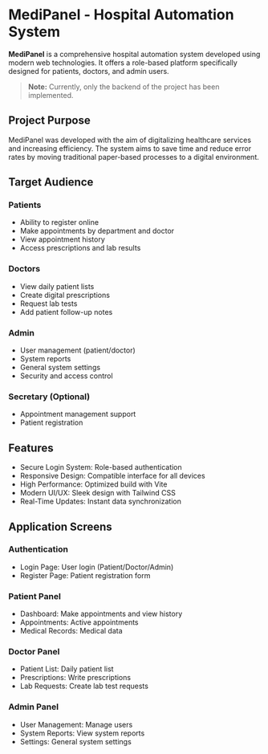 # MediPanel - Hospital Automation System

**MediPanel** is a comprehensive hospital automation system developed using modern web technologies. It offers a role-based platform specifically designed for patients, doctors, and admin users.

> **Note:** Currently, only the backend of the project has been implemented.

## Project Purpose

MediPanel was developed with the aim of digitalizing healthcare services and increasing efficiency. The system aims to save time and reduce error rates by moving traditional paper-based processes to a digital environment.

## Target Audience

### Patients

* Ability to register online
* Make appointments by department and doctor
* View appointment history
* Access prescriptions and lab results

### Doctors

* View daily patient lists
* Create digital prescriptions
* Request lab tests
* Add patient follow-up notes

### Admin

* User management (patient/doctor)
* System reports
* General system settings
* Security and access control

### Secretary (Optional)

* Appointment management support
* Patient registration

## Features

* Secure Login System: Role-based authentication
* Responsive Design: Compatible interface for all devices
* High Performance: Optimized build with Vite
* Modern UI/UX: Sleek design with Tailwind CSS
* Real-Time Updates: Instant data synchronization

## Application Screens

### Authentication

* Login Page: User login (Patient/Doctor/Admin)
* Register Page: Patient registration form

### Patient Panel

* Dashboard: Make appointments and view history
* Appointments: Active appointments
* Medical Records: Medical data

### Doctor Panel

* Patient List: Daily patient list
* Prescriptions: Write prescriptions
* Lab Requests: Create lab test requests

### Admin Panel

* User Management: Manage users
* System Reports: View system reports
* Settings: General system settings
